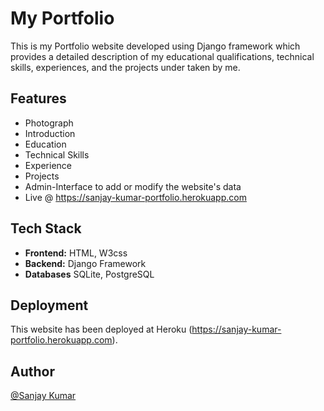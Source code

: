 
# My Portfolio 
This is my Portfolio website developed using Django framework which provides a detailed description of my educational qualifications, technical skills, experiences, and the projects under taken by me.
## Features

- Photograph
- Introduction 
- Education 
- Technical Skills
- Experience
- Projects
- Admin-Interface to add or modify the website's data
- Live @ https://sanjay-kumar-portfolio.herokuapp.com
  
## Tech Stack

- **Frontend:** HTML, W3css
- **Backend:** Django Framework
- **Databases** SQLite, PostgreSQL

## Deployment
This website has been deployed at Heroku (https://sanjay-kumar-portfolio.herokuapp.com).

## Author

[@Sanjay Kumar](https://github.com/sanju6890)

  
